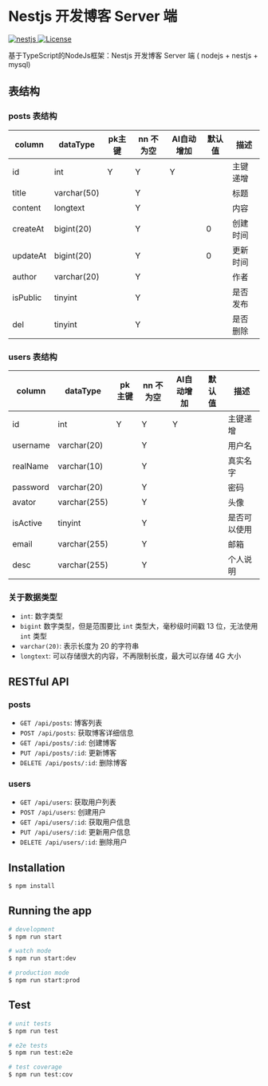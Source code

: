 # Nestjs 开发博客 Server 端

[![nestjs](https://img.shields.io/badge/nestjs-%5E6.14.2-brightgreen.svg) ](https://github.com/nestjs/nest)
[![License](https://img.shields.io/npm/l/package.json.svg?style=flat)](https://github.com/IbbPress/nestjs-blog-server/blob/master/LICENSE)

基于TypeScript的NodeJs框架：Nestjs 开发博客 Server 端 ( nodejs + nestjs + mysql)

## 表结构

### posts 表结构

| column   | dataType    | pk主键 | nn 不为空 | AI自动增加  | 默认值  | 描述    |
| ---      | ---         | ---    | ---      |---        | ---    | ---    |
| id       | int         | Y      |Y         | Y         |        | 主键递增 |
| title    | varchar(50) |        |Y         |           |        | 标题    |
| content  | longtext    |        |Y         |           |        | 内容    |
| createAt | bigint(20)  |        |Y         |           |    0   | 创建时间 |
| updateAt | bigint(20)  |        |Y         |           |    0   | 更新时间 |
| author   | varchar(20) |        |Y         |           |        | 作者    |
| isPublic | tinyint     |        |Y         |           |        | 是否发布 |
| del      | tinyint     |        |Y         |           |        | 是否删除 |

### users 表结构

| column   | dataType    | pk主键 | nn 不为空 | AI自动增加  | 默认值  | 描述    |
| ---      | ---         | ---    | ---      |---        | ---    | ---    |
| id       | int         | Y      | Y        | Y         |        | 主键递增 |
| username | varchar(20) |        | Y        |           |        | 用户名   |
| realName | varchar(10) |        | Y        |           |        | 真实名字 |
| password | varchar(20) |        | Y        |           |        | 密码    |
| avator   | varchar(255) |       | Y        |           |        | 头像    |
| isActive | tinyint     |        | Y        |           |        | 是否可以使用  |
| email    | varchar(255) |        | Y        |           |        | 邮箱  |
| desc     | varchar(255) |        | Y        |           |        | 个人说明  |

### 关于数据类型

- `int`: 数字类型
- `bigint` 数字类型，但是范围要比 `int` 类型大，毫秒级时间戳 13 位，无法使用 `int` 类型
- `varchar(20)`: 表示长度为 20 的字符串
- `longtext`: 可以存储很大的内容，不再限制长度，最大可以存储 4G 大小

## RESTful API

### posts

- `GET /api/posts`: 博客列表
- `POST /api/posts`: 获取博客详细信息
- `GET /api/posts/:id`: 创建博客
- `PUT /api/posts/:id`: 更新博客
- `DELETE /api/posts/:id`: 删除博客

### users

- `GET /api/users`: 获取用户列表
- `POST /api/users`: 创建用户
- `GET /api/users/:id`: 获取用户信息
- `PUT /api/users/:id`: 更新用户信息
- `DELETE /api/users/:id`: 删除用户

## Installation

```bash
$ npm install
```

## Running the app

```bash
# development
$ npm run start

# watch mode
$ npm run start:dev

# production mode
$ npm run start:prod
```

## Test

```bash
# unit tests
$ npm run test

# e2e tests
$ npm run test:e2e

# test coverage
$ npm run test:cov
```
